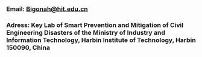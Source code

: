 ### Email: Bigonah@hit.edu.cn
### Adress: Key Lab of Smart Prevention and Mitigation of Civil Engineering Disasters of the Ministry of Industry and Information Technology, Harbin Institute of Technology, Harbin 150090, China
